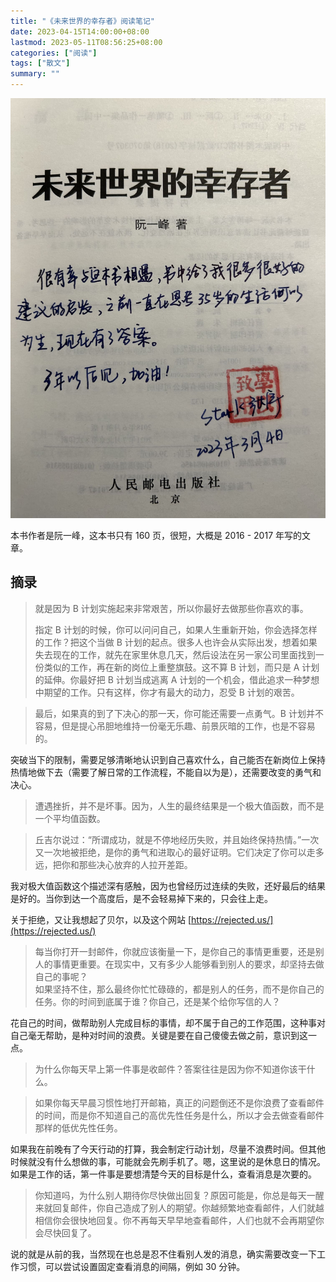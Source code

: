 ```yaml
---
title: "《未来世界的幸存者》阅读笔记"
date: 2023-04-15T14:00:00+08:00
lastmod: 2023-05-11T08:56:25+08:00
categories: ["阅读"]
tags: ["散文"]
summary: ""
---
```


![前读者的话](../../assets/IMG-0469.jpg "前读者的话")

本书作者是阮一峰，这本书只有 160 页，很短，大概是 2016 - 2017 年写的文章。

## 摘录

> 就是因为 B 计划实施起来非常艰苦，所以你最好去做那些你喜欢的事。
> 
> 指定 B 计划的时候，你可以问问自己，如果人生重新开始，你会选择怎样的工作？把这个当做 B 计划的起点。很多人也许会从实际出发，想着如果失去现在的工作，就先在家里休息几天，然后设法在另一家公司里面找到一份类似的工作，再在新的岗位上重整旗鼓。这不算 B 计划，而只是 A 计划的延伸。你最好把 B 计划当成逃离 A 计划的一个机会，借此追求一种梦想中期望的工作。只有这样，你才有最大的动力，忍受 B 计划的艰苦。

> 最后，如果真的到了下决心的那一天，你可能还需要一点勇气。B 计划并不容易，但是提心吊胆地维持一份毫无乐趣、前景灰暗的工作，也是不容易的。

突破当下的限制，需要足够清晰地认识到自己喜欢什么，自己能否在新岗位上保持热情地做下去（需要了解日常的工作流程，不能自以为是），还需要改变的勇气和决心。

> 遭遇挫折，并不是坏事。因为，人生的最终结果是一个极大值函数，而不是一个平均值函数。

> 丘吉尔说过：“所谓成功，就是不停地经历失败，并且始终保持热情。”一次又一次地被拒绝，是你的勇气和进取心的最好证明。它们决定了你可以走多远，把你和那些决心放弃的人拉开差距。

我对极大值函数这个描述深有感触，因为也曾经历过连续的失败，还好最后的结果是好的。当你到达一个高度后，是不会轻易掉下来的，只会往上走。

关于拒绝，又让我想起了贝尔，以及这个网站 [https://rejected.us/](https://rejected.us/)

> 每当你打开一封邮件，你就应该衡量一下，是你自己的事情更重要，还是别人的事情更重要。在现实中，又有多少人能够看到别人的要求，却坚持去做自己的事呢？  
> 如果坚持不住，那么最终你忙忙碌碌的，都是别人的任务，而不是你自己的任务。你的时间到底属于谁？你自己，还是某个给你写信的人？

花自己的时间，做帮助别人完成目标的事情，却不属于自己的工作范围，这种事对自己毫无帮助，是种对时间的浪费。关键是要在自己傻傻去做之前，意识到这一点。

> 为什么你每天早上第一件事是收邮件？答案往往是因为你不知道你该干什么。

> 如果你每天早晨习惯性地打开邮箱，真正的问题倒还不是你浪费了查看邮件的时间，而是你不知道自己的高优先性任务是什么，所以才会去做查看邮件那样的低优先性任务。

如果我在前晚有了今天行动的打算，我会制定行动计划，尽量不浪费时间。但其他时候就没有什么想做的事，可能就会先刷手机了。嗯，这里说的是休息日的情况。如果是工作的话，第一件事是要想清楚今天的目标是什么，查看消息是次要的。

> 你知道吗，为什么别人期待你尽快做出回复？原因可能是，你总是每天一醒来就回复邮件，你自己造成了别人的期望。你越频繁地查看邮件，人们就越相信你会很快地回复。你不再每天早早地查看邮件，人们也就不会再期望你会尽快回复了。

说的就是从前的我，当然现在也总是忍不住看别人发的消息，确实需要改变一下工作习惯，可以尝试设置固定查看消息的间隔，例如 30 分钟。
